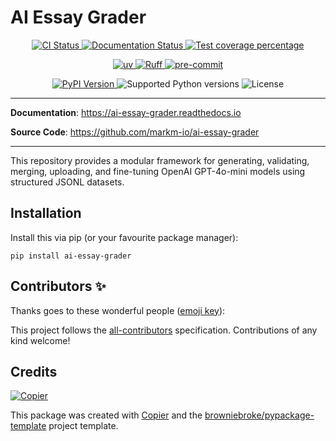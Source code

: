 # AI Essay Grader

<p align="center">
  <a href="https://github.com/markm-io/ai-essay-grader/actions/workflows/ci.yml?query=branch%3Amain">
    <img src="https://img.shields.io/github/actions/workflow/status/markm-io/ai-essay-grader/ci.yml?branch=main&label=CI&logo=github&style=flat-square" alt="CI Status" >
  </a>
  <a href="https://ai-essay-grader.readthedocs.io">
    <img src="https://img.shields.io/readthedocs/ai-essay-grader.svg?logo=read-the-docs&logoColor=fff&style=flat-square" alt="Documentation Status">
  </a>
  <a href="https://codecov.io/gh/markm-io/ai-essay-grader">
    <img src="https://img.shields.io/codecov/c/github/markm-io/ai-essay-grader.svg?logo=codecov&logoColor=fff&style=flat-square" alt="Test coverage percentage">
  </a>
</p>
<p align="center">
  <a href="https://github.com/astral-sh/uv">
    <img src="https://img.shields.io/endpoint?url=https://raw.githubusercontent.com/astral-sh/uv/main/assets/badge/v0.json" alt="uv">
  </a>
  <a href="https://github.com/astral-sh/ruff">
    <img src="https://img.shields.io/endpoint?url=https://raw.githubusercontent.com/astral-sh/ruff/main/assets/badge/v2.json" alt="Ruff">
  </a>
  <a href="https://github.com/pre-commit/pre-commit">
    <img src="https://img.shields.io/badge/pre--commit-enabled-brightgreen?logo=pre-commit&logoColor=white&style=flat-square" alt="pre-commit">
  </a>
</p>
<p align="center">
  <a href="https://pypi.org/project/ai-essay-grader/">
    <img src="https://img.shields.io/pypi/v/ai-essay-grader.svg?logo=python&logoColor=fff&style=flat-square" alt="PyPI Version">
  </a>
  <img src="https://img.shields.io/pypi/pyversions/ai-essay-grader.svg?style=flat-square&logo=python&amp;logoColor=fff" alt="Supported Python versions">
  <img src="https://img.shields.io/pypi/l/ai-essay-grader.svg?style=flat-square" alt="License">
</p>

---

**Documentation**: <a href="https://ai-essay-grader.readthedocs.io" target="_blank">https://ai-essay-grader.readthedocs.io </a>

**Source Code**: <a href="https://github.com/markm-io/ai-essay-grader" target="_blank">https://github.com/markm-io/ai-essay-grader </a>

---

This repository provides a modular framework for generating, validating, merging, uploading, and fine-tuning OpenAI GPT-4o-mini models using structured JSONL datasets.

## Installation

Install this via pip (or your favourite package manager):

`pip install ai-essay-grader`

## Contributors ✨

Thanks goes to these wonderful people ([emoji key](https://allcontributors.org/docs/en/emoji-key)):

<!-- prettier-ignore-start -->
<!-- ALL-CONTRIBUTORS-LIST:START - Do not remove or modify this section -->
<!-- markdownlint-disable -->
<!-- markdownlint-enable -->
<!-- ALL-CONTRIBUTORS-LIST:END -->
<!-- prettier-ignore-end -->

This project follows the [all-contributors](https://github.com/all-contributors/all-contributors) specification. Contributions of any kind welcome!

## Credits

[![Copier](https://img.shields.io/endpoint?url=https://raw.githubusercontent.com/copier-org/copier/master/img/badge/badge-grayscale-inverted-border-orange.json)](https://github.com/copier-org/copier)

This package was created with
[Copier](https://copier.readthedocs.io/) and the
[browniebroke/pypackage-template](https://github.com/browniebroke/pypackage-template)
project template.
